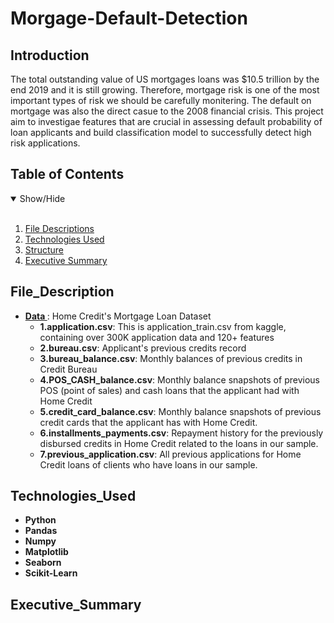 # Morgage-Default-Detection

## Introduction
The total outstanding value of US mortgages loans was $10.5 trillion by the end 2019 and it is still growing. Therefore, mortgage risk is one of the most important types of risk we should be carefully monitering. The default on mortgage was also the direct casue to the 2008 financial crisis. This project aim to investigae features that are crucial in assessing default probability of loan applicants and build classification model to successfully detect high risk applications.

## Table of Contents
<details open>
<summary>Show/Hide</summary>
<br>

1. [ File Descriptions ](#File_Description)
2. [ Technologies Used ](#Technologies_Used)    
3. [ Structure ](#Structure)
4. [ Executive Summary ](#Executive_Summary)
</details>

## File_Description
* <strong>[ Data ](https://www.kaggle.com/c/home-credit-default-risk/data)</strong>: Home Credit's Mortgage Loan Dataset
    * <strong>1.application.csv</strong>: This is application_train.csv from kaggle, containing over 300K application data and 120+ features
    * <strong>2.bureau.csv</strong>: Applicant's previous credits record
    * <strong>3.bureau_balance.csv</strong>: Monthly balances of previous credits in Credit Bureau
    * <strong>4.POS_CASH_balance.csv</strong>: Monthly balance snapshots of previous POS (point of sales) and cash loans that the applicant had with Home Credit 
    * <strong>5.credit_card_balance.csv</strong>: Monthly balance snapshots of previous credit cards that the applicant has with Home Credit.
    * <strong>6.installments_payments.csv</strong>: Repayment history for the previously disbursed credits in Home Credit related to the loans in our sample.
    * <strong>7.previous_application.csv</strong>: All previous applications for Home Credit loans of clients who have loans in our sample.

## Technologies_Used
* <strong>Python</strong>
* <strong>Pandas</strong>
* <strong>Numpy</strong>
* <strong>Matplotlib</strong>
* <strong>Seaborn</strong>
* <strong>Scikit-Learn</strong>

## Executive_Summary

